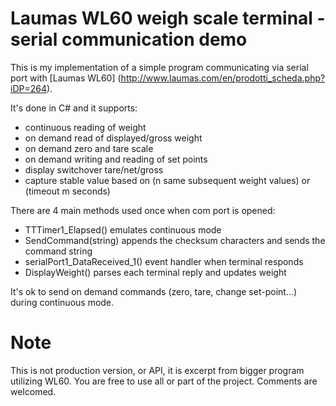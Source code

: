 # Laumas WL60 weigh scale terminal - serial communication demo

This is my implementation of a simple program communicating via serial port with [Laumas WL60] (http://www.laumas.com/en/prodotti_scheda.php?iDP=264).

It's done in C# and it supports:
* continuous reading of weight
* on demand read of displayed/gross weight
* on demand zero and tare scale
* on demand writing and reading of set points
* display switchover tare/net/gross
* capture stable value based on (n same subsequent weight values) or (timeout m seconds) 

There are 4 main methods used once when com port is opened:
* TTTimer1_Elapsed() emulates continuous mode
* SendCommand(string) appends the checksum characters and sends the command string
* serialPort1_DataReceived_1() event handler when terminal responds
* DisplayWeight() parses each terminal reply and updates weight

It's ok to send on demand commands (zero, tare, change set-point...) during continuous mode. 

# Note
This is not production version, or API, it is excerpt from bigger program utilizing WL60. 
You are free to use all or part of the project. Comments are welcomed.

